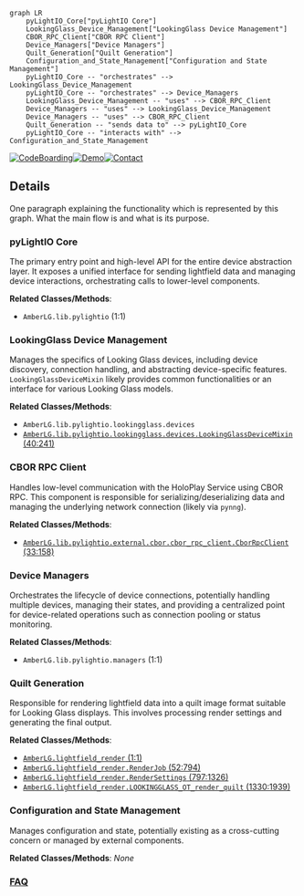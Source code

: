 ```mermaid
graph LR
    pyLightIO_Core["pyLightIO Core"]
    LookingGlass_Device_Management["LookingGlass Device Management"]
    CBOR_RPC_Client["CBOR RPC Client"]
    Device_Managers["Device Managers"]
    Quilt_Generation["Quilt Generation"]
    Configuration_and_State_Management["Configuration and State Management"]
    pyLightIO_Core -- "orchestrates" --> LookingGlass_Device_Management
    pyLightIO_Core -- "orchestrates" --> Device_Managers
    LookingGlass_Device_Management -- "uses" --> CBOR_RPC_Client
    Device_Managers -- "uses" --> LookingGlass_Device_Management
    Device_Managers -- "uses" --> CBOR_RPC_Client
    Quilt_Generation -- "sends data to" --> pyLightIO_Core
    pyLightIO_Core -- "interacts with" --> Configuration_and_State_Management
```

[![CodeBoarding](https://img.shields.io/badge/Generated%20by-CodeBoarding-9cf?style=flat-square)](https://github.com/CodeBoarding/CodeBoarding)[![Demo](https://img.shields.io/badge/Try%20our-Demo-blue?style=flat-square)](https://www.codeboarding.org/demo)[![Contact](https://img.shields.io/badge/Contact%20us%20-%20contact@codeboarding.org-lightgrey?style=flat-square)](mailto:contact@codeboarding.org)

## Details

One paragraph explaining the functionality which is represented by this graph. What the main flow is and what is its purpose.

### pyLightIO Core
The primary entry point and high-level API for the entire device abstraction layer. It exposes a unified interface for sending lightfield data and managing device interactions, orchestrating calls to lower-level components.


**Related Classes/Methods**:

- `AmberLG.lib.pylightio` (1:1)


### LookingGlass Device Management
Manages the specifics of Looking Glass devices, including device discovery, connection handling, and abstracting device-specific features. `LookingGlassDeviceMixin` likely provides common functionalities or an interface for various Looking Glass models.


**Related Classes/Methods**:

- `AmberLG.lib.pylightio.lookingglass.devices`
- <a href="https://github.com/transcental/AmberLG/blob/master/lib/pylightio/lookingglass/devices.py#L40-L241" target="_blank" rel="noopener noreferrer">`AmberLG.lib.pylightio.lookingglass.devices.LookingGlassDeviceMixin` (40:241)</a>


### CBOR RPC Client
Handles low-level communication with the HoloPlay Service using CBOR RPC. This component is responsible for serializing/deserializing data and managing the underlying network connection (likely via `pynng`).


**Related Classes/Methods**:

- <a href="https://github.com/transcental/AmberLG/blob/master/lib/pylightio/external/cbor/cbor_rpc_client.py#L33-L158" target="_blank" rel="noopener noreferrer">`AmberLG.lib.pylightio.external.cbor.cbor_rpc_client.CborRpcClient` (33:158)</a>


### Device Managers
Orchestrates the lifecycle of device connections, potentially handling multiple devices, managing their states, and providing a centralized point for device-related operations such as connection pooling or status monitoring.


**Related Classes/Methods**:

- `AmberLG.lib.pylightio.managers` (1:1)


### Quilt Generation
Responsible for rendering lightfield data into a quilt image format suitable for Looking Glass displays. This involves processing render settings and generating the final output.


**Related Classes/Methods**:

- <a href="https://github.com/transcental/AmberLG/blob/master/lightfield_render.py#L1-L1" target="_blank" rel="noopener noreferrer">`AmberLG.lightfield_render` (1:1)</a>
- <a href="https://github.com/transcental/AmberLG/blob/master/lightfield_render.py#L52-L794" target="_blank" rel="noopener noreferrer">`AmberLG.lightfield_render.RenderJob` (52:794)</a>
- <a href="https://github.com/transcental/AmberLG/blob/master/lightfield_render.py#L797-L1326" target="_blank" rel="noopener noreferrer">`AmberLG.lightfield_render.RenderSettings` (797:1326)</a>
- <a href="https://github.com/transcental/AmberLG/blob/master/lightfield_render.py#L1330-L1939" target="_blank" rel="noopener noreferrer">`AmberLG.lightfield_render.LOOKINGGLASS_OT_render_quilt` (1330:1939)</a>


### Configuration and State Management
Manages configuration and state, potentially existing as a cross-cutting concern or managed by external components.


**Related Classes/Methods**: _None_



### [FAQ](https://github.com/CodeBoarding/GeneratedOnBoardings/tree/main?tab=readme-ov-file#faq)